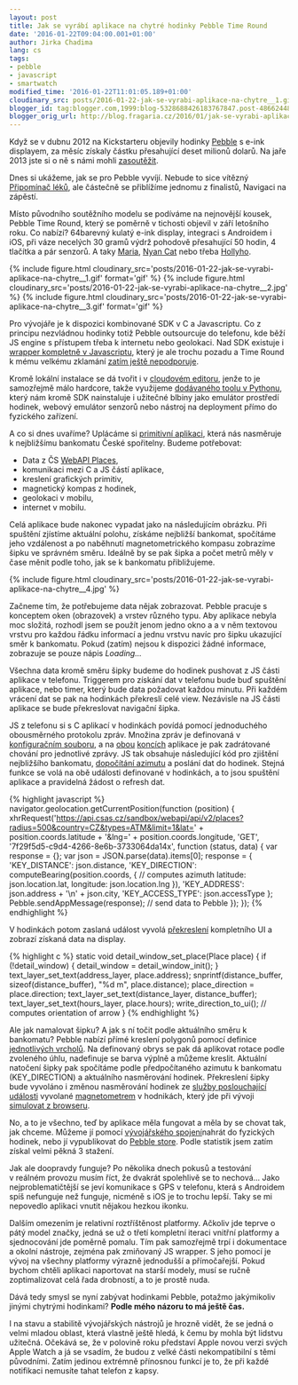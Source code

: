 ```yaml
---
layout: post
title: Jak se vyrábí aplikace na chytré hodinky Pebble Time Round
date: '2016-01-22T09:04:00.001+01:00'
author: Jirka Chadima
lang: cs
tags:
- pebble
- javascript
- smartwatch
modified_time: '2016-01-22T11:01:05.189+01:00'
cloudinary_src: posts/2016-01-22-jak-se-vyrabi-aplikace-na-chytre__1.gif
blogger_id: tag:blogger.com,1999:blog-5328688426183767847.post-486624487688836464
blogger_orig_url: http://blog.fragaria.cz/2016/01/jak-se-vyrabi-aplikace-na-chytre.html
---
```



Když se v dubnu 2012 na Kickstarteru objevily hodinky
[Pebble](https://www.pebble.com/) s e-ink displayem, za měsíc získaly
částku přesahující deset milionů dolarů. Na jaře 2013 jste si o ně s
námi mohli
[zasoutěžit](http://www.fragaria.cz/o-nas/tiskove-zpravy/2013/5/2/soutez-o-hodinky-pebble/).

Dnes si ukážeme, jak se pro Pebble vyvíjí. Nebude to sice vítězný
[Připomínač léků](http://www.fragaria.cz/soutez/), ale částečně se
přiblížíme jednomu z finalistů, Navigaci na zápěstí.

Místo původního soutěžního modelu se podíváme na
nejnovější kousek, Pebble Time Round, který se poměrně v tichosti
objevil v září letošního roku. Co nabízí? 64barevný kulatý e-ink
display, integraci s Androidem i iOS, při váze necelých 30 gramů výdrž
pohodově přesahující 50 hodin, 4 tlačítka a pár senzorů. A taky
[Maria](https://apps.getpebble.com/en_US/application/55431083b7d4a71c0000003b?section=watchfaces),
[Nyan
Cat](https://apps.getpebble.com/en_US/application/55566afbef1c155748000039?section=watchfaces)
nebo třeba
[Hollyho](https://apps.getpebble.com/en_US/application/565510b84431a2820600000c?&section=watchfaces).

<div class="inline-figure-container">
  {% include figure.html cloudinary_src='posts/2016-01-22-jak-se-vyrabi-aplikace-na-chytre__1.gif' format='gif' %}
  {% include figure.html cloudinary_src='posts/2016-01-22-jak-se-vyrabi-aplikace-na-chytre__2.jpg' %}
  {% include figure.html cloudinary_src='posts/2016-01-22-jak-se-vyrabi-aplikace-na-chytre__3.gif' format='gif' %}
</div>

Pro vývojáře je k dispozici kombinované SDK v C a Javascriptu. Co z
principu nezvládnou hodinky totiž Pebble outsourcuje do telefonu, kde
běží JS engine s přístupem třeba k internetu nebo geolokaci. Nad SDK
existuje i [wrapper kompletně
v Javascriptu](https://github.com/pebble/pebblejs), který je ale trochu
pozadu a Time Round k mému velkému zklamání [zatím ještě
nepodporuje](https://github.com/pebble/pebblejs/issues/116).

Kromě lokální instalace se dá tvořit i v [cloudovém
editoru](https://cloudpebble.net/), jenže to je samozřejmě málo
hardcore, takže využijeme [dodávaného toolu v
Pythonu](https://developer.getpebble.com/sdk/install), který nám kromě
SDK nainstaluje i užitečné blbiny jako emulátor prostředí hodinek,
webový emulátor senzorů nebo nástroj na deployment přímo do fyzického
zařízení.

A co si dnes uvaříme? Uplácáme si [primitivní
aplikaci](https://github.com/JirkaChadima/pebble-csas-nearest), která
nás nasměruje k nejbližšímu bankomatu České spořitelny. Budeme
potřebovat:

  - Data z ČS [WebAPI
    Places](https://developers.csas.cz/html/devs/poi.html),
  - komunikaci mezi C a JS částí aplikace,
  - kreslení grafických primitiv,
  - magnetický kompas z hodinek,
  - geolokaci v mobilu,
  - internet v mobilu.

Celá aplikace bude nakonec vypadat jako na následujícím obrázku. Při
spuštění zjístíme aktuální polohu, získáme nejbližší bankomat,
spočítáme jeho vzdálenost a po naběhnutí magnetometrického kompasu
zobrazíme šipku ve správném směru. Ideálně by se pak šipka a počet metrů
měly v čase měnit podle toho, jak se k bankomatu
přibližujeme.

{% include figure.html cloudinary_src='posts/2016-01-22-jak-se-vyrabi-aplikace-na-chytre__4.jpg' %}

Začneme tím, že potřebujeme data nějak zobrazovat. Pebble pracuje s
konceptem oken (obrazovek) a vrstev různého typu. Aby aplikace nebyla
moc složitá, rozhodl jsem se použít jenom jedno okno a a v něm textovou
vrstvu pro každou řádku informací a jednu vrstvu navíc pro šipku
ukazující směr k bankomatu. Pokud (zatím) nejsou k dispozici žádné
informace, zobrazuje se pouze nápis *Loading...*

Všechna data kromě směru šipky budeme do hodinek pushovat z JS části
aplikace v telefonu. Triggerem pro získání dat v telefonu bude buď
spuštění aplikace, nebo timer, který bude data požadovat každou
minutu. Při každém vrácení dat se pak na hodinkách překreslí celé view.
Nezávisle na JS části aplikace se bude překreslovat navigační šipka.

JS z telefonu si s C aplikací v hodinkách povídá pomocí jednoduchého
obousměrného protokolu zpráv. Množina zpráv je definovaná v
[konfiguračním
souboru](https://github.com/JirkaChadima/pebble-csas-nearest/blob/master/appinfo.json#L15),
a na
[obou](https://github.com/JirkaChadima/pebble-csas-nearest/blob/master/src/js/pebble-js-app.js#L73)
[koncích](https://github.com/JirkaChadima/pebble-csas-nearest/blob/master/src/message_callbacks.c#L21)
aplikace je pak zadrátované chování pro jednotlivé zprávy. JS tak
obsahuje následující kód pro zjištění nejbližšího bankomatu, [dopočítání
azimutu](https://github.com/JirkaChadima/pebble-csas-nearest/blob/master/src/js/pebble-js-app.js#L13-L38)
a poslání dat do hodinek. Stejná funkce se volá na obě události
definované v hodinkách, a to jsou spuštění aplikace a pravidelná žádost
o refresh dat.

{% highlight javascript %}
navigator.geolocation.getCurrentPosition(function (position) {
    xhrRequest('https://api.csas.cz/sandbox/webapi/api/v2/places?radius=500&country=CZ&types=ATM&limit=1&lat=' + position.coords.latitude + '&lng=' + position.coords.longitude,
    'GET',
    '7f29f5d5-c9d4-4266-8e6b-3733064da14x',
    function (status, data) {
        var response = {};
        var json = JSON.parse(data).items[0];
        response = {
            'KEY_DISTANCE': json.distance,
            'KEY_DIRECTION': computeBearing(position.coords, { // computes azimuth
                latitude: json.location.lat,
                longitude: json.location.lng
            }),
            'KEY_ADDRESS': json.address + '\n' + json.city,
            'KEY_ACCESS_TYPE': json.accessType
        };
        Pebble.sendAppMessage(response); // send data to Pebble
    });
});
{% endhighlight %}

V hodinkách potom zaslaná událost vyvolá
[překreslení](https://github.com/JirkaChadima/pebble-csas-nearest/blob/master/src/ui.c#L54-L64)
kompletního UI a zobrazí získaná data na display.

{% highlight c %}
static void detail_window_set_place(Place place) {
    if (!detail_window) {
        detail_window = detail_window_init();
    }
    text_layer_set_text(address_layer, place.address);
    snprintf(distance_buffer, sizeof(distance_buffer), "%d m", place.distance);
    place_direction = place.direction;
    text_layer_set_text(distance_layer, distance_buffer);
    text_layer_set_text(hours_layer, place.hours);
    write_direction_to_ui(); // computes orientation of arrow
}
{% endhighlight %}

Ale jak namalovat šipku? A jak s ní točit podle aktuálního směru k
bankomatu? Pebble nabízí přímé kreslení polygonů pomocí definice
[jednotlivých
vrcholů](https://github.com/JirkaChadima/pebble-csas-nearest/blob/master/src/layers.c#L4).
Na definovaný obrys se pak dá aplikovat rotace podle zvoleného úhlu,
nadefinuje se barva výplně a můžeme kreslit. Aktuální natočení šipky pak
spočítáme podle předpočítaného azimutu k bankomatu (KEY\_DIRECTION) a
aktuálního nasměrování hodinek. Překreslení šipky bude vyvoláno i změnou
nasměrování hodinek ze [služby poslouchající
události](https://github.com/JirkaChadima/pebble-csas-nearest/blob/master/src/compass.c#L14)
vyvolané
[magnetometrem](https://developer.getpebble.com/guides/pebble-apps/sensors/magnetometer/)
v hodnikách, který jde při vývoji [simulovat z
browseru](https://developer.getpebble.com/guides/publishing-tools/pebble-tool/#emu-control).

No, a to je všechno, teď by aplikace měla fungovat a měla by se chovat
tak, jak chceme. Můžeme jí pomocí [vývojářského
spojení](https://developer.getpebble.com/guides/publishing-tools/developer-connection/)nahrát
do fyzických hodinek, nebo jí vypublikovat do [Pebble
store](https://apps.getpebble.com/en_US/application/56818e4e94ffb216e400001f).
Podle statistik jsem zatím získal velmi pěkná 3 stažení.

Jak ale doopravdy funguje? Po několika dnech pokusů a testování
v reálném provozu musím říct, že dvakrát spolehlivě se to nechová...
Jako nejproblematičtější se jeví komunikace s GPS v telefonu, která s
Androidem spíš nefunguje než funguje, nicméně s iOS je to trochu lepší.
Taky se mi nepovedlo aplikaci vnutit nějakou hezkou ikonku.

Dalším omezením je relativní roztříštěnost platformy. Ačkoliv jde teprve
o pátý model značky, jedná se už o třetí kompletní iteraci vnitřní
platformy a sjednocování jde poměrně pomalu. Tím pak samozřejmě trpí i
dokumentace a okolní nástroje, zejména pak zmiňovaný JS wrapper. S jeho
pomocí je vývoj na všechny platformy výrazně jednodušší a přímočařejší.
Pokud bychom chtěli aplikaci naportovat na starší modely, musí se ručně
zoptimalizovat celá řada drobností, a to je prostě nuda.

Dává tedy smysl se nyní zabývat hodinkami Pebble, potažmo jakýmikoliv
jinými chytrými hodinkami? **Podle mého názoru to má ještě čas.**

I na stavu a stabilitě vývojářských nástrojů je hrozně vidět, že se
jedná o velmi mladou oblast, která vlastně ještě hledá, k čemu by mohla
být lidstvu užitečná. Očekává se, že v polovině roku představí Apple
novou verzi svých Apple Watch a já se vsadím, že budou z velké části
nekompatibilní s těmi původními. Zatím jedinou extrémně přínosnou funkcí
je to, že při každé notifikaci nemusíte tahat telefon z kapsy.
